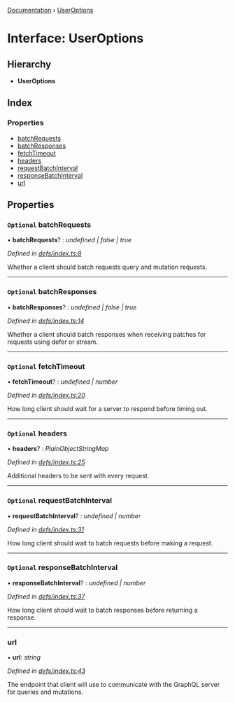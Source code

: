 [Documentation](../README.md) › [UserOptions](useroptions.md)

# Interface: UserOptions

## Hierarchy

* **UserOptions**

## Index

### Properties

* [batchRequests](useroptions.md#optional-batchrequests)
* [batchResponses](useroptions.md#optional-batchresponses)
* [fetchTimeout](useroptions.md#optional-fetchtimeout)
* [headers](useroptions.md#optional-headers)
* [requestBatchInterval](useroptions.md#optional-requestbatchinterval)
* [responseBatchInterval](useroptions.md#optional-responsebatchinterval)
* [url](useroptions.md#url)

## Properties

### `Optional` batchRequests

• **batchRequests**? : *undefined | false | true*

*Defined in [defs/index.ts:8](https://github.com/badbatch/graphql-box/blob/1dcbc7d/packages/fetch-manager/src/defs/index.ts#L8)*

Whether a client should batch requests query and mutation
requests.

___

### `Optional` batchResponses

• **batchResponses**? : *undefined | false | true*

*Defined in [defs/index.ts:14](https://github.com/badbatch/graphql-box/blob/1dcbc7d/packages/fetch-manager/src/defs/index.ts#L14)*

Whether a client should batch responses when receiving
patches for requests using defer or stream.

___

### `Optional` fetchTimeout

• **fetchTimeout**? : *undefined | number*

*Defined in [defs/index.ts:20](https://github.com/badbatch/graphql-box/blob/1dcbc7d/packages/fetch-manager/src/defs/index.ts#L20)*

How long client should wait for a server to
respond before timing out.

___

### `Optional` headers

• **headers**? : *PlainObjectStringMap*

*Defined in [defs/index.ts:25](https://github.com/badbatch/graphql-box/blob/1dcbc7d/packages/fetch-manager/src/defs/index.ts#L25)*

Additional headers to be sent with every request.

___

### `Optional` requestBatchInterval

• **requestBatchInterval**? : *undefined | number*

*Defined in [defs/index.ts:31](https://github.com/badbatch/graphql-box/blob/1dcbc7d/packages/fetch-manager/src/defs/index.ts#L31)*

How long client should wait to batch requests
before making a request.

___

### `Optional` responseBatchInterval

• **responseBatchInterval**? : *undefined | number*

*Defined in [defs/index.ts:37](https://github.com/badbatch/graphql-box/blob/1dcbc7d/packages/fetch-manager/src/defs/index.ts#L37)*

How long client should wait to batch responses
before returning a response.

___

###  url

• **url**: *string*

*Defined in [defs/index.ts:43](https://github.com/badbatch/graphql-box/blob/1dcbc7d/packages/fetch-manager/src/defs/index.ts#L43)*

The endpoint that client will use to communicate with the
GraphQL server for queries and mutations.
